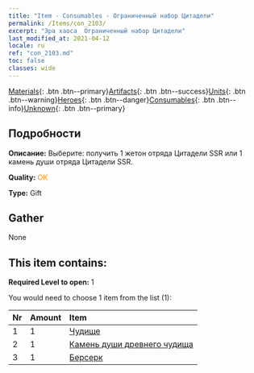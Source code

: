 ```yaml
---
title: "Item - Consumables - Ограниченный набор Цитадели"
permalink: /Items/con_2103/
excerpt: "Эра хаоса  Ограниченный набор Цитадели"
last_modified_at: 2021-04-12
locale: ru
ref: "con_2103.md"
toc: false
classes: wide
---
```

 [Materials](/ru/Items/){: .btn .btn--primary}[Artifacts](/ru/Items/Artifacts/){: .btn .btn--success}[Units](/ru/Items/Units/){: .btn .btn--warning}[Heroes](/ru/Items/Heroes/){: .btn .btn--danger}[Consumables](/ru/Items/Consumables/){: .btn .btn--info}[Unknown](/ru/Items/Unknown/){: .btn .btn--primary}

## Подробности
 **Описание:** Выберите: получить 1 жетон отряда Цитадели SSR или 1 камень души отряда Цитадели SSR.

 **Quality:** <span style="color: #FF8C00">OK</span>

 **Type:** Gift

## Gather

  None

## This item contains:

 **Required Level to open:** 1

 You would need to choose 1 item from the list (1):

  | Nr | Amount |     Item    |
  |:---|:-------|:------------|
  | 1 | 1 | [Чудище](/ru/Items/unt_223/) | 
  | 2 | 1 | [Камень души древнего чудища](/ru/Items/unt_311/) | 
  | 3 | 1 | [Берсерк](/ru/Items/unt_224/) | 
